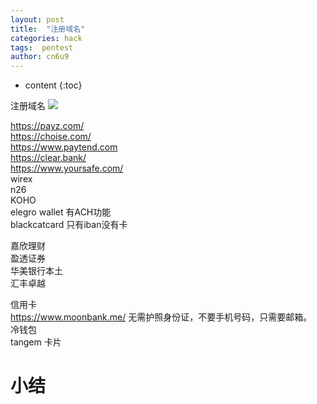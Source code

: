 ```yaml
---
layout: post
title:  "注册域名"
categories: hack
tags:  pentest
author: cn6u9
---
```


* content
{:toc}


注册域名
![](https://cn6u9.github.io/img/domain.png)




https://payz.com/  
https://choise.com/  
https://www.paytend.com  
https://clear.bank/  
https://www.yoursafe.com/  
wirex  
n26  
KOHO  
elegro wallet 有ACH功能  
blackcatcard 只有iban没有卡  

嘉欣理财  
盈透证券  
华美银行本土  
汇丰卓越  

信用卡  
https://www.moonbank.me/ 无需护照身份证，不要手机号码，只需要邮箱。  
冷钱包  
tangem 卡片

# 小结


